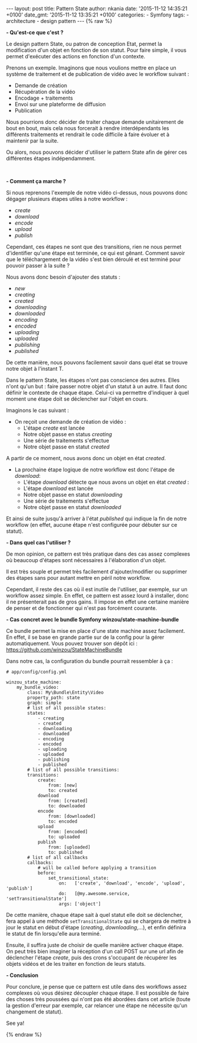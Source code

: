 --- layout: post title: Pattern State author: nkania date: '2015-11-12
14:35:21 +0100' date\_gmt: '2015-11-12 13:35:21 +0100' categories: -
Symfony tags: - architecture - design pattern --- {% raw %}

**- Qu'est-ce que c'est ?**

Le design pattern State, ou patron de conception Etat, permet la
modification d'un objet en fonction de son statut. Pour faire simple, il
vous permet d'exécuter des actions en fonction d'un contexte.

Prenons un exemple. Imaginons que nous voulions mettre en place un
système de traitement et de publication de vidéo avec le workflow
suivant :

-   Demande de création
-   Récupération de la vidéo
-   Encodage + traitements
-   Envoi sur une plateforme de diffusion
-   Publication

Nous pourrions donc décider de traiter chaque demande unitairement de
bout en bout, mais cela nous forcerait à rendre interdépendants les
différents traitements et rendrait le code difficile à faire évoluer et
à maintenir par la suite.

Ou alors, nous pouvons décider d'utiliser le pattern State afin de gérer
ces différentes étapes indépendamment.

 

**- Comment ça marche ?**

Si nous reprenons l'exemple de notre vidéo ci-dessus, nous pouvons donc
dégager plusieurs étapes utiles à notre workflow :

-   *create*
-   *download*
-   *encode*
-   *upload*
-   *publish*

Cependant, ces étapes ne sont que des transitions, rien ne nous permet
d'identifier qu'une étape est terminée, ce qui est gênant. Comment
savoir que le téléchargement de la vidéo s'est bien déroulé et est
terminé pour pouvoir passer à la suite ?

Nous avons donc besoin d'ajouter des statuts :

-   *new*
-   *creating*
-   *created*
-   *downloading*
-   *downloaded*
-   *encoding*
-   *encoded*
-   *uploading*
-   *uploaded*
-   *publishing*
-   *published*

De cette manière, nous pouvons facilement savoir dans quel état se
trouve notre objet à l'instant T.

Dans le pattern State, les étapes n'ont pas conscience des autres. Elles
n'ont qu'un but : faire passer notre objet d'un statut à un autre. Il
faut donc définir le contexte de chaque étape. Celui-ci va permettre
d'indiquer à quel moment une étape doit se déclencher sur l'objet en
cours.

Imaginons le cas suivant :

-   On reçoit une demande de création de vidéo :
    -   L'étape *create* est lancée
    -   Notre objet passe en status *creating*
    -   Une série de traitements s'effectue
    -   Notre objet passe en statut *created*

A partir de ce moment, nous avons donc un objet en état *created*.

-   La prochaine étape logique de notre workflow est donc l'étape de
    *download*:
    -   L'étape *download* détecte que nous avons un objet en état
        *created* :
    -   L'étape *download* est lancée
    -   Notre objet passe en statut *downloading*
    -   Une série de traitements s'effectue
    -   Notre objet passe en statut *downloaded*

Et ainsi de suite jusqu'à arriver à l'état *published* qui indique la
fin de notre workflow (en effet, aucune étape n'est configurée pour
débuter sur ce statut).

**- Dans quel cas l'utiliser ?**

De mon opinion, ce pattern est très pratique dans des cas assez
complexes où beaucoup d'étapes sont nécessaires à l'élaboration d'un
objet.

Il est très souple et permet très facilement d'ajouter/modifier ou
supprimer des étapes sans pour autant mettre en péril notre workflow.

Cependant, il reste des cas où il est inutile de l'utiliser, par
exemple, sur un workflow assez simple. En effet, ce pattern est assez
lourd à installer, donc il ne présenterait pas de gros gains. Il impose
en effet une certaine manière de penser et de fonctionner qui n'est pas
forcément courante.

**- Cas concret avec le bundle Symfony winzou/state-machine-bundle**

Ce bundle permet la mise en place d'une state machine assez facilement.
En effet, il se base en grande partie sur de la config pour la gérer
automatiquement. Vous pouvez trouver son dépôt ici :
<https://github.com/winzou/StateMachineBundle>

Dans notre cas, la configuration du bundle pourrait ressembler à ça :

``` {.lang:yaml .decode:true}
# app/config/config.yml

winzou_state_machine:
    my_bundle_video:
        class: My\Bundle\Entity\Video
        property_path: state
        graph: simple
        # list of all possible states:
        states:
            - creating
            - created
            - downloading
            - downloaded
            - encoding
            - encoded
            - uploading
            - uploaded
            - publishing
            - published
        # list of all possible transitions:
        transitions:
            create:
                from: [new]
                to: created
            download
                from: [created]
                to: downloaded
            encode
                from: [downloaded]
                to: encoded
            upload
                from: [encoded]
                to: uploaded
            publish
                from: [uploaded]
                to: published
        # list of all callbacks
        callbacks:
            # will be called before applying a transition
            before:
                set_transitional_state:
                    on:   ['create', 'download', 'encode', 'upload', 'publish']
                    do:   [@my.awesome.service, 'setTransitionalState']
                    args: ['object']
```

De cette manière, chaque étape sait à quel statut elle doit se
déclencher, fera appel à une méthode `setTransitionalState` qui se
chargera de mettre à jour le statut en début d'étape (*creating*,
*downloading*,...), et enfin définira le statut de fin lorsqu'elle aura
terminé.

Ensuite, il suffira juste de choisir de quelle manière activer chaque
étape. On peut très bien imaginer la réception d'un call POST sur une
url afin de déclencher l'étape *create*, puis des crons s'occupant de
récupérer les objets vidéos et de les traiter en fonction de leurs
statuts.

**- Conclusion**

Pour conclure, je pense que ce pattern est utile dans des workflows
assez complexes où vous désirez découpler chaque étape. Il est possible
de faire des choses très poussées qui n'ont pas été abordées dans cet
article (toute la gestion d'erreur par exemple, car relancer une étape
ne nécessite qu'un changement de statut).

See ya!

{% endraw %}

